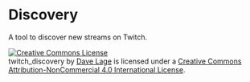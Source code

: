 # Discovery

A tool to discover new streams on Twitch.

<a rel="license" href="http://creativecommons.org/licenses/by-nc/4.0/"><img alt="Creative Commons License" style="border-width:0" src="https://i.creativecommons.org/l/by-nc/4.0/80x15.png" /></a><br /><span xmlns:dct="http://purl.org/dc/terms/" property="dct:title">twitch_discovery</span> by <a xmlns:cc="http://creativecommons.org/ns#" href="https://github.com/rockerBOO" property="cc:attributionName" rel="cc:attributionURL">Dave Lage</a> is licensed under a <a rel="license" href="http://creativecommons.org/licenses/by-nc/4.0/">Creative Commons Attribution-NonCommercial 4.0 International License</a>.
